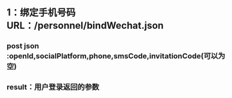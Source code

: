 ## 1：绑定手机号码 URL：/personnel/bindWechat.json
### post json :openId,socialPlatform,phone,smsCode,invitationCode(可以为空)
### result：用户登录返回的参数
